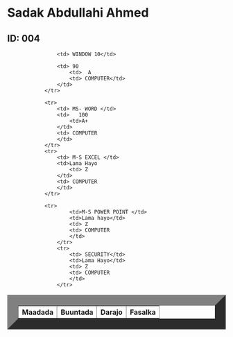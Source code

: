 
<html>
    <title> Natiijo</title>
    <head>
        <link rel="stylesheet" href="table.css"/>
        <body>  
            <h1> Sadak Abdullahi Ahmed</h1>
            <h2> ID: 004</h2>
            <table border="25">
                <tr>
                    <th>Maadada </th>
                    <th>Buuntada</th>
                    <th>Darajo</th>
                    <th>Fasalka</th>
                </tr>
                
                    <td> WINDOW 10</td>
                   
                    <td> 90
                        <td>  A
                        <td> COMPUTER</td>
                    </td>
                </tr>
            
                <tr>
                    <td> MS- WORD </td>
                    <td>   100
                        <td>A+
                    </td>
                    <td> COMPUTER
                    </td>
                </tr>
                <tr>
                    <td> M-S EXCEL </td>
                    <td>Lama Hayo  
                        <td> Z
                    </td>
                    <td> COMPUTER
                    </td>
                </tr>
                
                <tr>
                        <td>M-S POWER POINT </td>
                        <td>Lama hayo</td>
                        <td> Z
                        <td> COMPUTER
                        </td>
                    </tr>
                    <tr>
                        <td> SECURITY</td>
                        <td>Lama Hayo</td>
                        <td> Z
                        <td> COMPUTER
                        </td>
                    </tr>






                        
